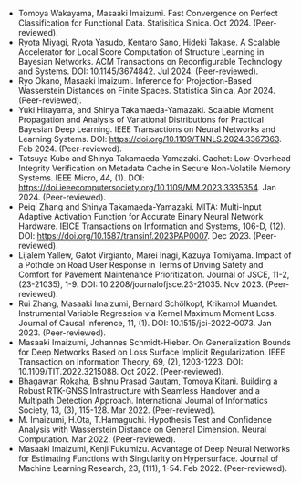 - Tomoya Wakayama, Masaaki Imaizumi. Fast Convergence on Perfect Classification for Functional Data. Statisitica Sinica. Oct 2024. (Peer-reviewed).
- Ryota Miyagi, Ryota Yasudo, Kentaro Sano, Hideki Takase. A Scalable Accelerator for Local Score Computation of Structure Learning in Bayesian Networks. ACM Transactions on Reconfigurable Technology and Systems. DOI: 10.1145/3674842. Jul 2024. (Peer-reviewed).
- Ryo Okano, Masaaki Imaizumi. Inference for Projection-Based Wasserstein Distances on Finite Spaces. Statistica Sinica. Apr 2024. (Peer-reviewed).
- Yuki Hirayama, and Shinya Takamaeda-Yamazaki. Scalable Moment Propagation and Analysis of Variational Distributions for Practical Bayesian Deep Learning. IEEE Transactions on Neural Networks and Learning Systems. DOI: https://doi.org/10.1109/TNNLS.2024.3367363. Feb 2024. (Peer-reviewed).
- Tatsuya Kubo and Shinya Takamaeda-Yamazaki. Cachet: Low-Overhead Integrity Verification on Metadata Cache in Secure Non-Volatile Memory Systems. IEEE Micro, 44, (1). DOI: https://doi.ieeecomputersociety.org/10.1109/MM.2023.3335354. Jan 2024. (Peer-reviewed).
- Peiqi Zhang and Shinya Takamaeda-Yamazaki. MITA: Multi-Input Adaptive Activation Function for Accurate Binary Neural Network Hardware. IEICE Transactions on Information and Systems, 106-D, (12). DOI: https://doi.org/10.1587/transinf.2023PAP0007. Dec 2023. (Peer-reviewed).
- Lijalem Yallew, Gatot Virgianto, Marei Inagi, Kazuya Tomiyama. Impact of a Pothole on Road User Response in Terms of Driving Safety and Comfort for Pavement Maintenance Prioritization. Journal of JSCE, 11-2, (23-21035), 1-9. DOI: 10.2208/journalofjsce.23-21035. Nov 2023. (Peer-reviewed).
- Rui Zhang, Masaaki Imaizumi, Bernard Schölkopf, Krikamol Muandet. Instrumental Variable Regression via Kernel Maximum Moment Loss. Journal of Causal Inference, 11, (1). DOI: 10.1515/jci-2022-0073. Jan 2023. (Peer-reviewed).
- Masaaki Imaizumi, Johannes Schmidt-Hieber. On Generalization Bounds for Deep Networks Based on Loss Surface Implicit Regularization. IEEE Transaction on Information Theory, 69, (2), 1203-1223. DOI: 10.1109/TIT.2022.3215088. Oct 2022. (Peer-reviewed).
- Bhagawan Rokaha, Bishnu Prasad Gautam, Tomoya Kitani. Building a Robust RTK-GNSS Infrastructure with Seamless Handover and a Multipath Detection Approach. International Journal of Informatics Society, 13, (3), 115-128. Mar 2022. (Peer-reviewed).
- M. Imaizumi, H.Ota, T.Hamaguchi. Hypothesis Test and Confidence Analysis with Wasserstein Distance on General Dimension. Neural Computation. Mar 2022. (Peer-reviewed).
- Masaaki Imaizumi, Kenji Fukumizu. Advantage of Deep Neural Networks for Estimating Functions with Singularity on Hypersurface. Journal of Machine Learning Research, 23, (111), 1-54. Feb 2022. (Peer-reviewed).
